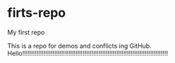 # firts-repo

My first repo

This is a repo for demos and conflicts ing GitHub. Hello!!!!!!!!!!!!!!!!!!!!!!!!!!!!!!!!!!!!!!!!!!!!!!!!!!!!!!!!!!!!!!!!!!!!!!!!!!!!!!!!!!

